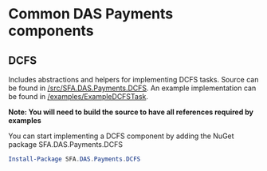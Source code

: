 # Common DAS Payments components

## DCFS

Includes abstractions and helpers for implementing DCFS tasks. Source can be found in [/src/SFA.DAS.Payments.DCFS](src/SFA.DAS.Payments.DCFS). An example implementation can be found in [/examples/ExampleDCFSTask](examples/ExampleDCFSTask).

**Note: You will need to build the source to have all references required by examples**

You can start implementing a DCFS component by adding the NuGet package SFA.DAS.Payments.DCFS

```powershell
Install-Package SFA.DAS.Payments.DCFS
```
